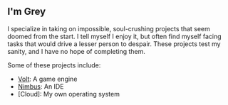 ## I'm Grey

I specialize in taking on impossible, soul-crushing projects that seem doomed from the start.
I tell myself I enjoy it, but often find myself facing tasks that would drive a lesser person to despair.
These projects test my sanity, and I have no hope of completing them.

Some of these projects include:
- [Volt](https://github.com/grey-cmd/Volt): A game engine
- [Nimbus](https://github.com/grey-cmd/Nimbus): An IDE
- [Cloud]: My own operating system
